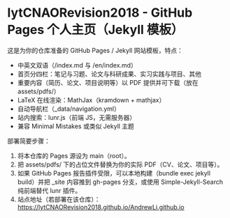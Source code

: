 # lytCNAORevision2018 - GitHub Pages 个人主页（Jekyll 模板）

这是为你的仓库准备的 GitHub Pages / Jekyll 网站模板，特点：
- 中英文双语（/index.md 与 /en/index.md）
- 首页分四栏：笔记与习题、论文与科研成果、实习实践与项目、其他
- 重要内容（简历、论文、项目说明等）以 PDF 提供并可下载（放在 assets/pdfs/）
- LaTeX 在线渲染：MathJax（kramdown + mathjax）
- 自动导航栏（_data/navigation.yml）
- 站内搜索：lunr.js（前端 JS，无需服务器）
- 兼容 Minimal Mistakes 或类似 Jekyll 主题

部署简要步骤：
1. 将本仓库的 Pages 源设为 main（root）。
2. 把 assets/pdfs/ 下的占位文件替换为你的实际 PDF（CV、论文、项目等）。
3. 如果 GitHub Pages 报告插件受限，可以本地构建（bundle exec jekyll build）并把 _site 内容推到 gh-pages 分支，或使用 Simple-Jekyll-Search 纯前端替代 lunr 插件。
4. 站点地址（若部署在该仓库）： https://lytCNAORevision2018.github.io/AndrewLi.github.io